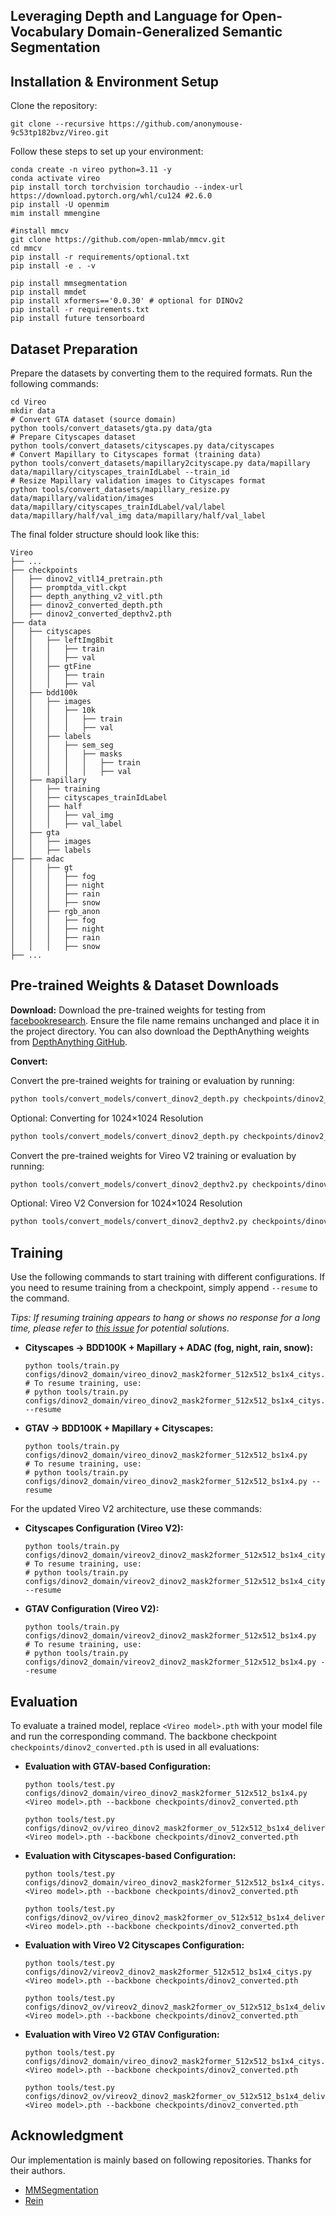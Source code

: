 ## Leveraging Depth and Language for Open-Vocabulary Domain-Generalized Semantic Segmentation

## Installation & Environment Setup

Clone the repository:

```
git clone --recursive https://github.com/anonymouse-9c53tp182bvz/Vireo.git
```

Follow these steps to set up your environment:

```
conda create -n vireo python=3.11 -y
conda activate vireo
pip install torch torchvision torchaudio --index-url https://download.pytorch.org/whl/cu124 #2.6.0
pip install -U openmim
mim install mmengine

#install mmcv
git clone https://github.com/open-mmlab/mmcv.git
cd mmcv
pip install -r requirements/optional.txt
pip install -e . -v

pip install mmsegmentation
pip install mmdet
pip install xformers=='0.0.30' # optional for DINOv2
pip install -r requirements.txt
pip install future tensorboard
```

## Dataset Preparation

Prepare the datasets by converting them to the required formats. Run the following commands:

```
cd Vireo
mkdir data
# Convert GTA dataset (source domain)
python tools/convert_datasets/gta.py data/gta
# Prepare Cityscapes dataset
python tools/convert_datasets/cityscapes.py data/cityscapes
# Convert Mapillary to Cityscapes format (training data)
python tools/convert_datasets/mapillary2cityscape.py data/mapillary data/mapillary/cityscapes_trainIdLabel --train_id
# Resize Mapillary validation images to Cityscapes format
python tools/convert_datasets/mapillary_resize.py data/mapillary/validation/images data/mapillary/cityscapes_trainIdLabel/val/label data/mapillary/half/val_img data/mapillary/half/val_label
```

The final folder structure should look like this:

```
Vireo
├── ...
├── checkpoints
│   ├── dinov2_vitl14_pretrain.pth
│   ├── promptda_vitl.ckpt
│   ├── depth_anything_v2_vitl.pth
│   ├── dinov2_converted_depth.pth
│   ├── dinov2_converted_depthv2.pth
├── data
│   ├── cityscapes
│   │   ├── leftImg8bit
│   │   │   ├── train
│   │   │   ├── val
│   │   ├── gtFine
│   │   │   ├── train
│   │   │   ├── val
│   ├── bdd100k
│   │   ├── images
│   │   │   ├── 10k
│   │   │   │   ├── train
│   │   │   │   ├── val
│   │   ├── labels
│   │   │   ├── sem_seg
│   │   │   │   ├── masks
│   │   │   │   │   ├── train
│   │   │   │   │   ├── val
│   ├── mapillary
│   │   ├── training
│   │   ├── cityscapes_trainIdLabel
│   │   ├── half
│   │   │   ├── val_img
│   │   │   ├── val_label
│   ├── gta
│   │   ├── images
│   │   ├── labels
├── ├── adac
│   │   ├── gt
│   │   │   ├── fog
│   │   │   ├── night
│   │   │   ├── rain
│   │   │   ├── snow
│   │   ├── rgb_anon
│   │   │   ├── fog
│   │   │   ├── night
│   │   │   ├── rain
│   │   │   ├── snow
├── ...

```

## Pre-trained Weights & Dataset Downloads

**Download:** 
Download the pre-trained weights for testing from [facebookresearch](https://dl.fbaipublicfiles.com/dinov2/dinov2_vitl14/dinov2_vitl14_pretrain.pth). Ensure the file name remains unchanged and place it in the project directory. You can also download the DepthAnything weights from [DepthAnything GitHub](https://github.com/DepthAnything/Depth-Anything-V2).

**Convert:** 

Convert the pre-trained weights for training or evaluation by running:

```bash
python tools/convert_models/convert_dinov2_depth.py checkpoints/dinov2_vitl14_pretrain.pth checkpoints/depth_anything_v2_vitl.pth checkpoints/dinov2_converted_depth.pth
```

Optional: Converting for 1024×1024 Resolution

```bash
python tools/convert_models/convert_dinov2_depth.py checkpoints/dinov2_vitl14_pretrain.pth checkpoints/depth_anything_v2_vitl.pth checkpoints/dinov2_converted_depth_1024x1024.pth --height 1024 --width 1024
```

Convert the pre-trained weights for Vireo V2 training or evaluation by running:

```bash
python tools/convert_models/convert_dinov2_depthv2.py checkpoints/dinov2_vitl14_pretrain.pth checkpoints/promptda_vitl.ckpt checkpoints/dinov2_converted_depthv2.pth
```

Optional: Vireo V2 Conversion for 1024×1024 Resolution

```bash
python tools/convert_models/convert_dinov2_depthv2.py checkpoints/dinov2_vitl14_pretrain.pth checkpoints/promptda_vitl.ckpt checkpoints/dinov2_converted_depth_1024x1024.pth
```

## Training

Use the following commands to start training with different configurations. If you need to resume training from a checkpoint, simply append `--resume` to the command.

*Tips: If resuming training appears to hang or shows no response for a long time, please refer to [this issue](https://github.com/open-mmlab/mmsegmentation/issues/3671) for potential solutions.*

- **Cityscapes → BDD100K + Mapillary + ADAC (fog, night, rain, snow):**

  ```
  python tools/train.py configs/dinov2_domain/vireo_dinov2_mask2former_512x512_bs1x4_citys.py
  # To resume training, use:
  # python tools/train.py configs/dinov2_domain/vireo_dinov2_mask2former_512x512_bs1x4_citys.py --resume
  ```

- **GTAV → BDD100K + Mapillary + Cityscapes:**

  ```
  python tools/train.py configs/dinov2_domain/vireo_dinov2_mask2former_512x512_bs1x4.py
  # To resume training, use:
  # python tools/train.py configs/dinov2_domain/vireo_dinov2_mask2former_512x512_bs1x4.py --resume
  ```

For the updated Vireo V2 architecture, use these commands:

- **Cityscapes Configuration (Vireo V2):**

  ```
  python tools/train.py configs/dinov2_domain/vireov2_dinov2_mask2former_512x512_bs1x4_citys.py
  # To resume training, use:
  # python tools/train.py configs/dinov2_domain/vireov2_dinov2_mask2former_512x512_bs1x4_citys.py --resume
  ```

- **GTAV Configuration (Vireo V2):**

  ```
  python tools/train.py configs/dinov2_domain/vireov2_dinov2_mask2former_512x512_bs1x4.py
  # To resume training, use:
  # python tools/train.py configs/dinov2_domain/vireov2_dinov2_mask2former_512x512_bs1x4.py --resume
  ```



## Evaluation

To evaluate a trained model, replace `<Vireo model>.pth` with your model file and run the corresponding command. The backbone checkpoint `checkpoints/dinov2_converted.pth` is used in all evaluations:

- **Evaluation with GTAV-based Configuration:**

  ```
  python tools/test.py configs/dinov2_domain/vireo_dinov2_mask2former_512x512_bs1x4.py <Vireo model>.pth --backbone checkpoints/dinov2_converted.pth
  
  python tools/test.py configs/dinov2_ov/vireo_dinov2_mask2former_ov_512x512_bs1x4_deliver.py <Vireo model>.pth --backbone checkpoints/dinov2_converted.pth
  ```

- **Evaluation with Cityscapes-based Configuration:**

  ```
  python tools/test.py configs/dinov2_domain/vireo_dinov2_mask2former_512x512_bs1x4_citys.py <Vireo model>.pth --backbone checkpoints/dinov2_converted.pth
  
  python tools/test.py configs/dinov2_ov/vireo_dinov2_mask2former_ov_512x512_bs1x4_deliver.py <Vireo model>.pth --backbone checkpoints/dinov2_converted.pth
  ```

- **Evaluation with Vireo V2 Cityscapes Configuration:**

  ```
  python tools/test.py configs/dinov2/vireov2_dinov2_mask2former_512x512_bs1x4_citys.py <Vireo model>.pth --backbone checkpoints/dinov2_converted.pth
  
  python tools/test.py configs/dinov2_ov/vireov2_dinov2_mask2former_ov_512x512_bs1x4_deliver.py <Vireo model>.pth --backbone checkpoints/dinov2_converted.pth
  ```

- **Evaluation with Vireo V2 GTAV Configuration:**

  ```
  python tools/test.py configs/dinov2_domain/vireo_dinov2_mask2former_512x512_bs1x4_citys.py <Vireo model>.pth --backbone checkpoints/dinov2_converted.pth
  
  python tools/test.py configs/dinov2_ov/vireov2_dinov2_mask2former_ov_512x512_bs1x4_deliver.py <Vireo model>.pth --backbone checkpoints/dinov2_converted.pth
  ```

## Acknowledgment

Our implementation is mainly based on following repositories. Thanks for their authors.

- [MMSegmentation](https://github.com/open-mmlab/mmsegmentation)
- [Rein](https://github.com/w1oves/Rein)
